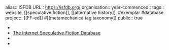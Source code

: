 alias:: ISFDB
URL:: https://isfdb.org/
organisation::
year-commenced::
tags:: website, [[speculative fiction]], [[alternative history]], #exemplar #database 
project:: [[FF-ed]] #[[metamechanica tag taxonomy]] 
public:: true

-
- [The Internet Speculative Fiction Database](https://isfdb.org/)
-
-